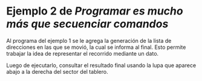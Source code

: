 # Ejemplo 2 de _Programar es mucho más que secuenciar comandos_
Al programa del ejemplo 1 se le agrega la generación de la lista de direcciones en las que se movió, la cual se informa al final. Esto permite trabajar la idea de representar el recorrido mediante un dato.

Luego de ejecutarlo, consultar el resultado final usando la lupa que aparece abajo a la derecha del sector del tablero.
